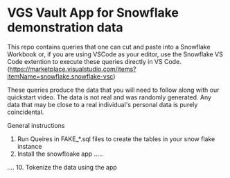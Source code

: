 # VGS Vault App for Snowflake demonstration data

This repo contains queries that one can cut and paste into a Snowflake Workbook or, if you are using VSCode as your editor, use the Snowflake VS Code extention to execute these queries directly in VS Code. (https://marketplace.visualstudio.com/items?itemName=snowflake.snowflake-vsc) 

These queries produce the data that you will need to follow along with our quickstart video. The data is not real and was randomly generated. Any data that may be close to a real individual's personal data is purely coincidental. 

General instructions
1. Run Queires in FAKE_*.sql files to create the tables in your snow flake instance
2. Install the snowfloake app
.....

....
10. Tokenize the data using the app



